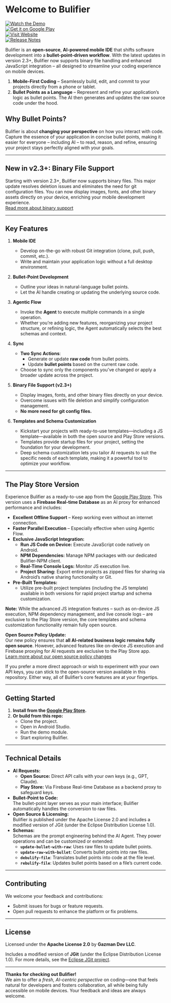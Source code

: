 # Welcome to Bulifier

[![Watch the Demo](https://img.shields.io/badge/Watch-Demo-red)](https://www.youtube.com/watch?v=ZZbraX6OFMg&ab_channel=Bulifier)  
[![Get it on Google Play](https://img.shields.io/badge/Get_it_on-Google_Play-green)](https://play.google.com/store/apps/details?id=com.bulifier)  
[![Visit Website](https://img.shields.io/badge/Visit-Website-blue)](https://bulifier.com/)  
[![Release Notes](https://img.shields.io/badge/Release-Notes-orange)](https://chatgpt.com/c/RELEASE_NOTES.md)

Bulifier is an **open-source**, **AI-powered mobile IDE** that shifts software development into a **bullet-point-driven workflow**. With the latest updates in version 2.3+, Bulifier now supports binary file handling and enhanced JavaScript integration – all designed to streamline your coding experience on mobile devices.

1. **Mobile-First Coding** – Seamlessly build, edit, and commit to your projects directly from a phone or tablet.
2. **Bullet Points as a Language** – Represent and refine your application’s logic as bullet points. The AI then generates and updates the raw source code under the hood.

## Why Bullet Points?

Bulifier is about **changing your perspective** on how you interact with code. Capture the essence of your application in concise bullet points, making it easier for everyone – including AI – to read, reason, and refine, ensuring your project stays perfectly aligned with your goals.

----------

## New in v2.3+: Binary File Support

Starting with version 2.3+, Bulifier now supports binary files. This major update resolves deletion issues and eliminates the need for git configuration files. You can now display images, fonts, and other binary assets directly on your device, enriching your mobile development experience.  
[Read more about binary support](https://bulifier.com/posts/001/)

----------

## Key Features

1. **Mobile IDE**
    - Develop on-the-go with robust Git integration (clone, pull, push, commit, etc.).
    - Write and maintain your application logic without a full desktop environment.

2. **Bullet-Point Development**
    - Outline your ideas in natural-language bullet points.
    - Let the AI handle creating or updating the underlying source code.

3. **Agentic Flow**
    - Invoke the **Agent** to execute multiple commands in a single operation.
    - Whether you’re adding new features, reorganizing your project structure, or refining logic, the Agent automatically selects the best schemas and context.

4. **Sync**
    - **Two Sync Actions**:
        - Generate or update **raw code** from bullet points.
        - Update **bullet points** based on the current raw code.
    - Choose to sync only the components you’ve changed or apply a broader update across the project.

5. **Binary File Support (v2.3+)**
    - Display images, fonts, and other binary files directly on your device.
    - Overcome issues with file deletion and simplify configuration management.
    - **No more need for git config files.**

6. **Templates and Schema Customization**
    - Kickstart your projects with ready-to-use templates—including a JS template—available in both the open source and Play Store versions.
    - Templates provide startup files for your project, setting the foundation for your development.
    - Deep schema customization lets you tailor AI requests to suit the specific needs of each template, making it a powerful tool to optimize your workflow.

----------

## The Play Store Version

Experience Bulifier as a ready-to-use app from the [Google Play Store](https://play.google.com/store/apps/details?id=com.bulifier). This version uses a **Firebase Real-time Database** as an AI proxy for enhanced performance and includes:

- **Excellent Offline Support** – Keep working even without an internet connection.
- **Faster Parallel Execution** – Especially effective when using Agentic Flow.
- **Exclusive JavaScript Integration:**
    - **Run JS Code on Device:** Execute JavaScript code natively on Android.
    - **NPM Dependencies:** Manage NPM packages with our dedicated Bulifier-NPM client.
    - **Real-Time Console Logs:** Monitor JS execution live.
    - **Project Sharing:** Export entire projects as zipped files for sharing via Android’s native sharing functionality or Git.
- **Pre-Built Templates:**
    - Utilize pre-built project templates (including the JS template) available in both versions for rapid project startup and schema customization.

**Note:** While the advanced JS integration features – such as on-device JS execution, NPM dependency management, and live console logs – are exclusive to the Play Store version, the core templates and schema customization functionality remain fully open source.

**Open Source Policy Update:**  
Our new policy ensures that **all AI-related business logic remains fully open source**. However, advanced features like on-device JS execution and Firebase proxying for AI requests are exclusive to the Play Store app.  
[Learn more about our open source policy changes](https://bulifier.com/posts/open-source-policy-update/)

If you prefer a more direct approach or wish to experiment with your own API keys, you can stick to the open-source version available in this repository. Either way, all of Bulifier’s core features are at your fingertips.

----------

## Getting Started

1. **Install from the [Google Play Store](https://play.google.com/store/apps/details?id=com.bulifier).**
2. **Or build from this repo:**
    - Clone the project.
    - Open in Android Studio.
    - Run the demo module.
    - Start exploring Bulifier.

----------

## Technical Details

- **AI Requests:**
    - **Open Source:** Direct API calls with your own keys (e.g., GPT, Claude).
    - **Play Store:** Via Firebase Real-time Database as a backend proxy to safeguard keys.
- **Bullet-Point to Code:**  
  The bullet-point layer serves as your main interface; Bulifier automatically handles the conversion to raw files.
- **Open Source & Licensing:**  
  Bulifier is published under the Apache License 2.0 and includes a modified version of JGit (under the Eclipse Distribution License 1.0).
- **Schemas:**  
  Schemas are the prompt engineering behind the AI Agent. They power operations and can be customized or extended:
    - **`update-bullet-with-raw`**: Uses raw files to update bullet points.
    - **`update-raw-with-bullet`**: Converts bullet points into raw files.
    - **`debulify-file`**: Translates bullet points into code at the file level.
    - **`rebulify-file`**: Updates bullet points based on a file’s current code.

----------

## Contributing

We welcome your feedback and contributions:
- Submit issues for bugs or feature requests.
- Open pull requests to enhance the platform or fix problems.

----------

## License

Licensed under the **Apache License 2.0** by **Gazman Dev LLC**.

Includes a modified version of **JGit** (under the Eclipse Distribution License 1.0). For more details, see the [Eclipse JGit project](https://www.eclipse.org/jgit/).

----------

**Thanks for checking out Bulifier!**  
We aim to offer a _fresh, AI-centric perspective_ on coding—one that feels natural for developers and fosters collaboration, all while being fully accessible on mobile devices. Your feedback and ideas are always welcome.
